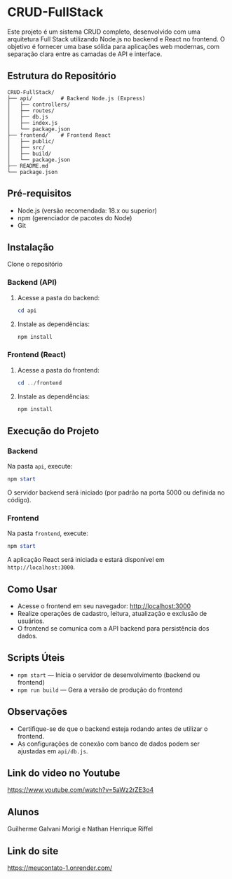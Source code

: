 # CRUD-FullStack

Este projeto é um sistema CRUD completo, desenvolvido com uma arquitetura Full Stack utilizando Node.js no backend e React no frontend. O objetivo é fornecer uma base sólida para aplicações web modernas, com separação clara entre as camadas de API e interface.

## Estrutura do Repositório

```
CRUD-FullStack/
├── api/         # Backend Node.js (Express)
│   ├── controllers/
│   ├── routes/
│   ├── db.js
│   ├── index.js
│   └── package.json
├── frontend/    # Frontend React
│   ├── public/
│   ├── src/
│   ├── build/
│   └── package.json
├── README.md
└── package.json
```

## Pré-requisitos

- Node.js (versão recomendada: 18.x ou superior)
- npm (gerenciador de pacotes do Node)
- Git

## Instalação

Clone o repositório

### Backend (API)

1. Acesse a pasta do backend:
	```powershell
	cd api
	```
2. Instale as dependências:
	```powershell
	npm install
	```

### Frontend (React)

1. Acesse a pasta do frontend:
	```powershell
	cd ../frontend
	```
2. Instale as dependências:
	```powershell
	npm install
	```

## Execução do Projeto

### Backend

Na pasta `api`, execute:

```powershell
npm start
```

O servidor backend será iniciado (por padrão na porta 5000 ou definida no código).

### Frontend

Na pasta `frontend`, execute:

```powershell
npm start
```

A aplicação React será iniciada e estará disponível em `http://localhost:3000`.

## Como Usar

- Acesse o frontend em seu navegador: [http://localhost:3000](http://localhost:3000)
- Realize operações de cadastro, leitura, atualização e exclusão de usuários.
- O frontend se comunica com a API backend para persistência dos dados.

## Scripts Úteis

- `npm start` — Inicia o servidor de desenvolvimento (backend ou frontend)
- `npm run build` — Gera a versão de produção do frontend

## Observações

- Certifique-se de que o backend esteja rodando antes de utilizar o frontend.
- As configurações de conexão com banco de dados podem ser ajustadas em `api/db.js`.

## Link do video no Youtube
https://www.youtube.com/watch?v=5aWz2rZE3o4

## Alunos
Guilherme Galvani Morigi e Nathan Henrique Riffel

## Link do site
https://meucontato-1.onrender.com/